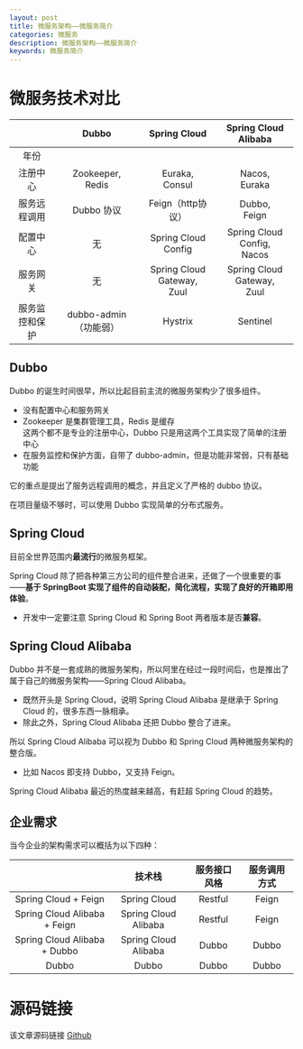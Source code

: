 ```yaml
---
layout: post
title: 微服务架构——微服务简介
categories: 微服务
description: 微服务架构——微服务简介
keywords: 微服务简介
---
```




# 微服务技术对比

| | Dubbo | Spring Cloud | Spring Cloud Alibaba |
| :--: | :--: | :--: | :--: |
| 年份 |  |  |  |
| 注册中心 | Zookeeper,<br>Redis | Euraka,<br>Consul| Nacos,<br>Euraka |
| 服务远程调用 | Dubbo 协议 | Feign（http协议）| Dubbo,<br>Feign |
| 配置中心 | 无 | Spring Cloud Config| Spring Cloud Config,<br>Nacos |
| 服务网关 | 无 | Spring Cloud Gateway,<br>Zuul| Spring Cloud Gateway,<br>Zuul| 
| 服务监控和保护 | dubbo-admin（功能弱） | Hystrix| Sentinel |

## Dubbo
Dubbo 的诞生时间很早，所以比起目前主流的微服务架构少了很多组件。
- 没有配置中心和服务网关
- Zookeeper 是集群管理工具，Redis 是缓存<br>
	这两个都不是专业的注册中心，Dubbo 只是用这两个工具实现了简单的注册中心
- 在服务监控和保护方面，自带了 dubbo-admin，但是功能非常弱，只有基础功能

它的重点是提出了服务远程调用的概念，并且定义了严格的 dubbo 协议。

在项目量级不够时，可以使用 Dubbo 实现简单的分布式服务。

## Spring Cloud
目前全世界范围内**最流行**的微服务框架。

Spring Cloud 除了把各种第三方公司的组件整合进来，还做了一个很重要的事——**基于 SpringBoot 实现了组件的自动装配，简化流程，实现了良好的开箱即用体验**。
- 开发中一定要注意 Spring Cloud 和 Spring Boot 两者版本是否**兼容**。


## Spring Cloud Alibaba
Dubbo 并不是一套成熟的微服务架构，所以阿里在经过一段时间后，也是推出了属于自己的微服务架构——Spring Cloud Alibaba。
- 既然开头是 Spring Cloud，说明 Spring Cloud Alibaba 是继承于 Spring Cloud 的，很多东西一脉相承。<br>
- 除此之外，Spring Cloud Alibaba 还把 Dubbo 整合了进来。

所以 Spring Cloud Alibaba 可以视为 Dubbo 和 Spring Cloud 两种微服务架构的整合版。
- 比如 Nacos 即支持 Dubbo，又支持 Feign。

Spring Cloud Alibaba 最近的热度越来越高，有赶超 Spring Cloud 的趋势。

## 企业需求
当今企业的架构需求可以概括为以下四种：

||技术栈|服务接口风格|服务调用方式|
|:--:|:--:|:--:|:--:|
|Spring Cloud + Feign |Spring Cloud | Restful | Feign |
|Spring Cloud Alibaba + Feign | Spring Cloud Alibaba | Restful | Feign |
|Spring Cloud Alibaba + Dubbo | Spring Cloud Alibaba | Dubbo | Dubbo |
| Dubbo | Dubbo | Dubbo | Dubbo |

# 源码链接
该文章源码链接 [Github](url)